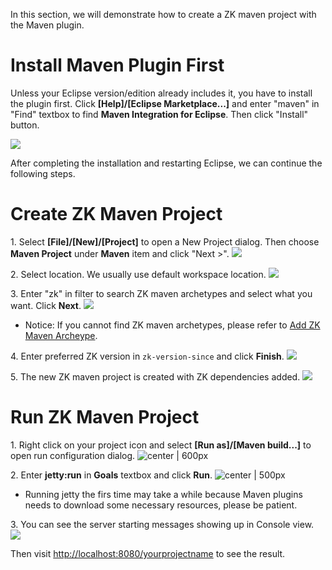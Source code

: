 In this section, we will demonstrate how to create a ZK maven project
with the Maven plugin.

# Install Maven Plugin First

Unless your Eclipse version/edition already includes it, you have to
install the plugin first. Click **\[Help\]/\[Eclipse Marketplace...\]**
and enter "maven" in "Find" textbox to find **Maven Integration for
Eclipse**. Then click "Install" button.

![](images/studio-maven-plugin.png)

After completing the installation and restarting Eclipse, we can
continue the following steps.

# Create ZK Maven Project

1\. Select **\[File\]/\[New\]/\[Project\]** to open a New Project
dialog. Then choose **Maven Project** under **Maven** item and click
"Next \>". ![](images/studio-maven-project-wizard.png)

2\. Select location. We usually use default workspace location. ![](images/studio-maven-project-wizard-2.png)

3\. Enter "zk" in filter to search ZK maven archetypes and select what
you want. Click **Next**. ![](images/studio-maven-archetype.png)

- Notice: If you cannot find ZK maven archetypes, please refer to [ Add ZK Maven Archeype](ZK_Installation_Guide/Quick_Start/Create_and_Run_Your_First_ZK_Application_with_Eclipse_and_Maven#Add_ZK_Maven_Archetype).

4\. Enter preferred ZK version in `zk-version-since` and click
**Finish**. ![](images/studio-maven-archetype-parameter.png)

5\. The new ZK maven project is created with ZK dependencies added. ![](images/studio-maven-project.png)

# Run ZK Maven Project

1\. Right click on your project icon and select **\[Run as\]/\[Maven
build...\]** to open run configuration dialog. ![](images/studio-maven-run.png " center | 600px")

2\. Enter **jetty:run** in **Goals** textbox and click **Run**. ![](images/studio-maven-run-jetty.png " center | 500px")

- Running jetty the firs time may take a while because Maven plugins
  needs to download some necessary resources, please be patient.

3\. You can see the server starting messages showing up in Console view.
![](images/studio-maven-run-console.png)

Then visit <http://localhost:8080/yourprojectname> to see the result.

